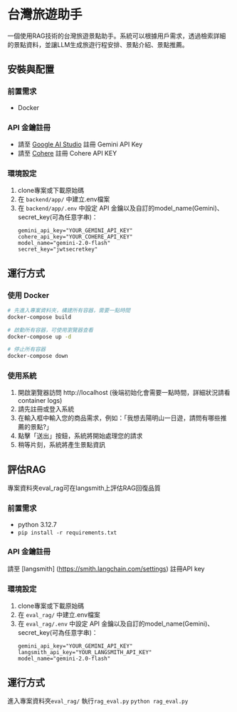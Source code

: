# 台灣旅遊助手

一個使用RAG技術的台灣旅遊景點助手。系統可以根據用戶需求，透過檢索詳細的景點資料，並讓LLM生成旅遊行程安排、景點介紹、景點推薦。

## 安裝與配置

### 前置需求
- Docker 

### API 金鑰註冊
- 請至 [Google AI Studio](https://aistudio.google.com/apikey) 註冊 Gemini API Key
- 請至 [Cohere](https://dashboard.cohere.com/api-keys) 註冊 Cohere API KEY


### 環境設定
1. clone專案或下載原始碼
2. 在 `backend/app/` 中建立.env檔案
3. 在 `backend/app/.env` 中設定 API 金鑰以及自訂的model_name(Gemini)、secret_key(可為任意字串)：
   ```
   gemini_api_key="YOUR_GEMINI_API_KEY" 
   cohere_api_key="YOUR_COHERE_API_KEY"
   model_name="gemini-2.0-flash"
   secret_key="jwtsecretkey"
   ```

## 運行方式

### 使用 Docker
```bash
# 先進入專案資料夾，構建所有容器，需要一點時間
docker-compose build

# 啟動所有容器，可使用瀏覽器查看
docker-compose up -d

# 停止所有容器
docker-compose down

```

### 使用系統
1. 開啟瀏覽器訪問 http://localhost   (後端初始化會需要一點時間，詳細狀況請看container logs)
2. 請先註冊或登入系統
3. 在輸入框中輸入您的商品需求，例如：「我想去陽明山一日遊，請問有哪些推薦的景點?」
4. 點擊「送出」按鈕，系統將開始處理您的請求
5. 稍等片刻，系統將產生景點資訊


##   評估RAG
專案資料夾eval_rag可在langsmith上評估RAG回復品質
### 前置需求
- python 3.12.7
- `pip install -r requirements.txt`
### API 金鑰註冊
請至 [langsmith] (https://smith.langchain.com/settings) 註冊API key
### 環境設定
1. clone專案或下載原始碼
2. 在 `eval_rag/` 中建立.env檔案
3. 在 `eval_rag/.env` 中設定 API 金鑰以及自訂的model_name(Gemini)、secret_key(可為任意字串)：
   ```
   gemini_api_key="YOUR_GEMINI_API_KEY" 
   langsmith_api_key="YOUR_LANGSMITH_API_KEY"
   model_name="gemini-2.0-flash"
   ```
## 運行方式
進入專案資料夾`eval_rag/` 執行`rag_eval.py` `python rag_eval.py`
